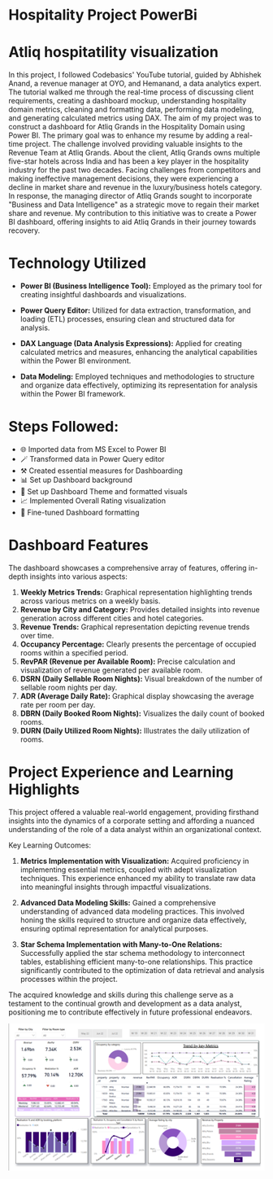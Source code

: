 # Hospitality Project PowerBi

# Atliq hospitatility visualization

In this project, I followed Codebasics' YouTube tutorial, guided by Abhishek Anand, a revenue manager at OYO, and Hemanand, a data analytics expert. The tutorial walked me through the real-time process of discussing client requirements, creating a dashboard mockup, understanding hospitality domain metrics, cleaning and formatting data, performing data modeling, and generating calculated metrics using DAX.
The aim of my project was to construct a dashboard for Atliq Grands in the Hospitality Domain using Power BI. The primary goal was to enhance my resume by adding a real-time project. The challenge involved providing valuable insights to the Revenue Team at Atliq Grands.
About the client, Atliq Grands owns multiple five-star hotels across India and has been a key player in the hospitality industry for the past two decades. Facing challenges from competitors and making ineffective management decisions, they were experiencing a decline in market share and revenue in the luxury/business hotels category.
In response, the managing director of Atliq Grands sought to incorporate "Business and Data Intelligence" as a strategic move to regain their market share and revenue. My contribution to this initiative was to create a Power BI dashboard, offering insights to aid Atliq Grands in their journey towards recovery.

# Technology Utilized

- **Power BI (Business Intelligence Tool):** Employed as the primary tool for creating insightful dashboards and visualizations.

- **Power Query Editor:** Utilized for data extraction, transformation, and loading (ETL) processes, ensuring clean and structured data for analysis.

- **DAX Language (Data Analysis Expressions):** Applied for creating calculated metrics and measures, enhancing the analytical capabilities within the Power BI environment.

- **Data Modeling:** Employed techniques and methodologies to structure and organize data effectively, optimizing its representation for analysis within the Power BI framework.


# Steps Followed:

- 🌐 Imported data from MS Excel to Power BI
- 🪄 Transformed data in Power Query editor
- ⚒️ Created essential measures for Dashboarding
- 📊 Set up Dashboard background
- 🌈 Set up Dashboard Theme and formatted visuals
- 📈 Implemented Overall Rating visualization
- 🎨 Fine-tuned Dashboard formatting

# Dashboard Features

The dashboard showcases a comprehensive array of features, offering in-depth insights into various aspects:

1. **Weekly Metrics Trends:** Graphical representation highlighting trends across various metrics on a weekly basis.
2. **Revenue by City and Category:** Provides detailed insights into revenue generation across different cities and hotel categories.
3. **Revenue Trends:** Graphical representation depicting revenue trends over time.
4. **Occupancy Percentage:** Clearly presents the percentage of occupied rooms within a specified period.
5. **RevPAR (Revenue per Available Room):** Precise calculation and visualization of revenue generated per available room.
6. **DSRN (Daily Sellable Room Nights):** Visual breakdown of the number of sellable room nights per day.
7. **ADR (Average Daily Rate):** Graphical display showcasing the average rate per room per day.
8. **DBRN (Daily Booked Room Nights):** Visualizes the daily count of booked rooms.
9. **DURN (Daily Utilized Room Nights):** Illustrates the daily utilization of rooms.

# Project Experience and Learning Highlights

This project offered a valuable real-world engagement, providing firsthand insights into the dynamics of a corporate setting and affording a nuanced understanding of the role of a data analyst within an organizational context.

Key Learning Outcomes:

1. **Metrics Implementation with Visualization:** Acquired proficiency in implementing essential metrics, coupled with adept visualization techniques. This experience enhanced my ability to translate raw data into meaningful insights through impactful visualizations.

2. **Advanced Data Modeling Skills:** Gained a comprehensive understanding of advanced data modeling practices. This involved honing the skills required to structure and organize data effectively, ensuring optimal representation for analytical purposes.

3. **Star Schema Implementation with Many-to-One Relations:** Successfully applied the star schema methodology to interconnect tables, establishing efficient many-to-one relationships. This practice significantly contributed to the optimization of data retrieval and analysis processes within the project.

The acquired knowledge and skills during this challenge serve as a testament to the continual growth and development as a data analyst, positioning me to contribute effectively in future professional endeavors.


![Atliq Dashboard](https://github.com/ArushiMarwaha/Hospitality_Project_PowerBi/blob/main/AtliQ%20Dashboard.png)

